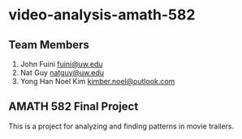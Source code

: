 video-analysis-amath-582
===============

## Team Members

1. John Fuini <fuini@uw.edu>
2. Nat Guy <natguy@uw.edu>
3. Yong Han Noel Kim <kimber.noel@outlook.com>

## AMATH 582 Final Project

This is a project for analyzing and finding patterns in movie trailers.